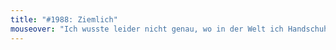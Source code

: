 ```yaml
---
title: "#1988: Ziemlich"
mouseover: "Ich wusste leider nicht genau, wo in der Welt ich Handschuhe und Mütze platzieren sollte."
---
```

